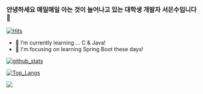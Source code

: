 ### 안녕하세요 매일매일 아는 것이 늘어나고 있는 대학생 개발자 서은수입니다 👋
[![Hits](https://hits.seeyoufarm.com/api/count/incr/badge.svg?url=https%3A%2F%2Fgithub.com%2FEunsuSeo01)](https://gits.seeyoufarm.com)
- 🌱 I’m currently learning ... C & Java!
- 🔭 I'm focusing on learning Spring Boot these days!
<!--
**EunsuSeo01/EunsuSeo01** is a ✨ _special_ ✨ repository because its `README.md` (this file) appears on your GitHub profile.

Here are some ideas to get you started:

- 🔭 I’m currently working on ...
- 🌱 I’m currently learning ... C & Java!
- 👯 I’m looking to collaborate on ...
- 🤔 I’m looking for help with ...
- 💬 Ask me about ...
- 📫 How to reach me: ...
- 😄 Pronouns: ...
- ⚡ Fun fact: ...
-->

[![github_stats](https://github-readme-stats.vercel.app/api?username=EunsuSeo01&show_icons=true&hide_border=true)](https://github.com/EunsuSeo01)

[![Top_Langs](https://github-readme-stats.vercel.app/api/top-langs/?username=EunsuSeo01&layout=compact)](https://github.com/EunsuSeo01)


<img src="https://img.shields.io/badge/-Spring%20boot-blue?style=flat-square&logoColor=white"/>

